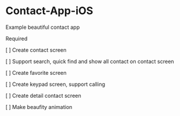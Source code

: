 # Contact-App-iOS
Example beautiful contact app 

Required

[ ] Create contact screen

[ ] Support search, quick find and show all contact on contact screen

[ ] Create favorite screen

[ ] Create keypad screen, support calling

[ ] Create detail contact screen

[ ] Make beaufity animation
